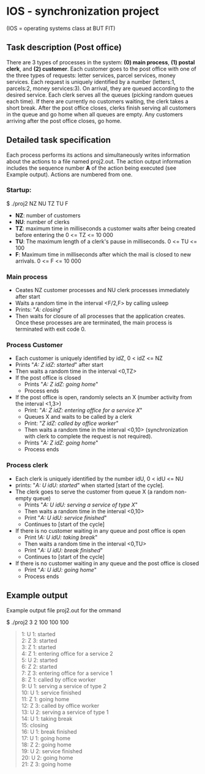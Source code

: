 # IOS - synchronization project
(IOS = operating systems class at BUT FIT)

## Task description (Post office)
There are 3 types of processes in the system: **(0) main process**, **(1) postal clerk**, and **(2) customer**. Each customer goes to the post office with one of the three types of requests: letter services, parcel services, money services. Each request is uniquely identified by a number (letters:1, parcels:2, money services:3). On arrival, they are queued according to the desired service. Each clerk serves all the queues (picking random queues each time). If there are currently no customers waiting, the clerk takes a short break. After the post office closes, clerks finish serving all customers in the queue and go home when all queues are empty. Any customers arriving after the post office closes, go home.

## Detailed task specification
Each process performs its actions and simultaneously writes information about the actions to a file named 
proj2.out. The action output information includes the sequence number **A** of the action being executed (see Example output). Actions are numbered from one. 

### Startup:

$ ./proj2 NZ NU TZ TU F

- **NZ**: number of customers
- **NU**: number of clerks
- **TZ**: maximum time in milliseconds a customer waits after being created before entering the
    0 <= TZ <= 10 000
- **TU**: The maximum length of a clerk's pause in milliseconds. 0 <= TU <= 100
- **F**: Maximum time in milliseconds after which the mail is closed to new arrivals.
    0 <= F <= 10 000

### Main process

- Ceates NZ customer processes and NU clerk processes immediately after start
- Waits a random time in the interval <F/2,F> by calling usleep
- Prints: "*A: closing*"
- Then waits for closure of all processes that the application creates. Once these processes are
    are terminated, the main process is terminated with exit code 0.

### Process Customer

- Each customer is uniquely identified by idZ, 0 < idZ <= NZ
- Prints "*A: Z idZ: started*" after start
- Then waits a random time in the interval <0,TZ>
- If the post office is closed
    - Prints "*A: Z idZ: going home*"
    - Process ends
- If the post office is open, randomly selects an X (number activity from the interval <1,3>)
    - Print: "*A: Z idZ: entering office for a service X*"
    - Queues X and waits to be called by a clerk
    - Print: "*Z idZ: called by office worker"*
    - Then waits a random time in the interval <0,10> (synchronization with clerk to complete the request is not required).
    - Prints "*A: Z idZ: going home*"
    - Process ends

### Process clerk

- Each clerk is uniquely identified by the number idU, 0 < idU <= NU
- prints: "*A: U idU: started*" when started [start of the cycle].
- The clerk goes to serve the customer from queue X (a random non-empty queue)
    - Prints "*A: U idU: serving a service of type X*"
    - Then waits a random time in the interval <0,10>
    - Print "*A: U idU: service finished*"
    - Continues to [start of the cycle]
- If there is no customer waiting in any queue and post office is open
    - Print !*A: U idU: taking break*"
    - Then waits a random time in the interval <0,TU>
    - Print "*A: U idU: break finished*"
    - Continues to [start of the cycle]
- If there is no customer waiting in any queue and the post office is closed
    - Print "*A: U idU: going home*"
    - Process ends



## Example output

Example output file proj2.out for the ommand 

$ ./proj2 3 2 100 100 100

>1: U 1: started\
2: Z 3: started\
3: Z 1: started\
4: Z 1: entering office for a service 2\
5: U 2: started\
6: Z 2: started\
7: Z 3: entering office for a service 1\
8: Z 1: called by office worker\
9: U 1: serving a service of type 2\
10: U 1: service finished\
11: Z 1: going home\
12: Z 3: called by office worker\
13: U 2: serving a service of type 1\
14: U 1: taking break\
15: closing\
16: U 1: break finished\
17: U 1: going home\
18: Z 2: going home\
19: U 2: service finished\
20: U 2: going home\
21: Z 3: going home